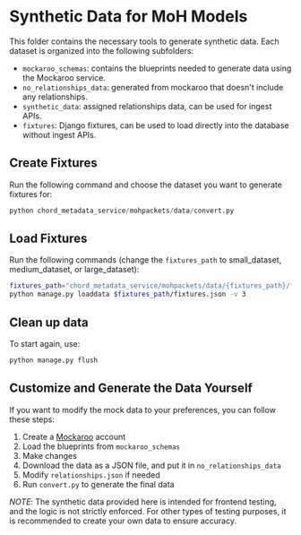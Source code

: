 # Synthetic Data for MoH Models

This folder contains the necessary tools to generate synthetic data. Each dataset is organized into the following subfolders:

- `mockaroo_schemas`: contains the blueprints needed to generate data using the Mockaroo service.
- `no_relationships_data`: generated from mockaroo that doesn't include any relationships.
- `synthetic_data`: assigned relationships data, can be used for ingest APIs.
- `fixtures`: Django fixtures, can be used to load directly into the database without ingest APIs.

## Create Fixtures

Run the following command and choose the dataset you want to generate fixtures for:

```python
python chord_metadata_service/mohpackets/data/convert.py
```

## Load Fixtures

Run the following commands (change the `fixtures_path` to small_dataset, medium_dataset, or large_dataset):

```bash
fixtures_path="chord_metadata_service/mohpackets/data/{fixtures_path}/fixtures"
python manage.py loaddata $fixtures_path/fixtures.json -v 3
```

## Clean up data

To start again, use:

```bash
python manage.py flush
```

## Customize and Generate the Data Yourself

If you want to modify the mock data to your preferences, you can follow these steps:

1. Create a [Mockaroo](https://www.mockaroo.com/) account
2. Load the blueprints from `mockaroo_schemas`
3. Make changes
4. Download the data as a JSON file, and put it in `no_relationships_data`
5. Modify `relationships.json` if needed
6. Run `convert.py` to generate the final data

*NOTE*: The synthetic data provided here is intended for frontend testing, and the logic is not strictly enforced. For other types of testing purposes, it is recommended to create your own data to ensure accuracy.
